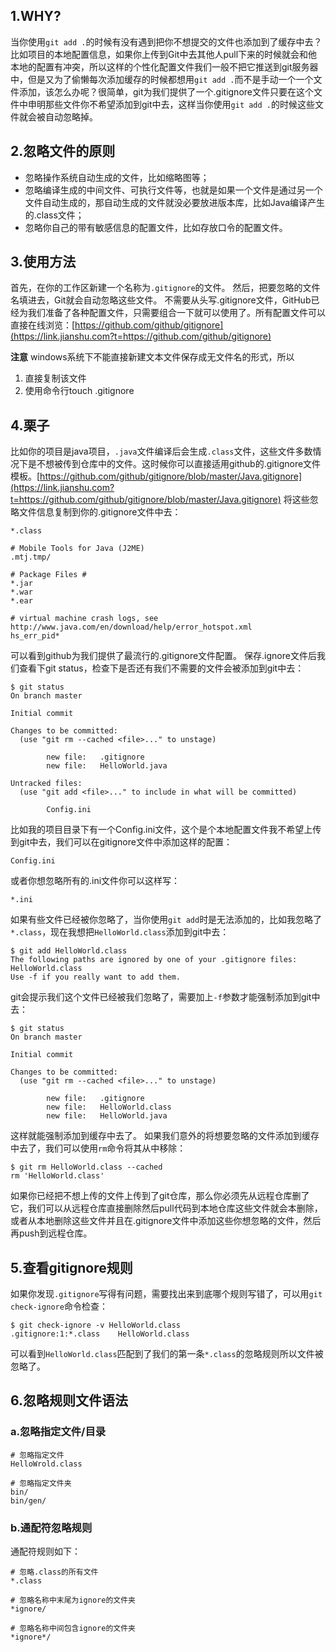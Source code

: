 ## 1.WHY?

当你使用`git add .`的时候有没有遇到把你不想提交的文件也添加到了缓存中去？比如项目的本地配置信息，如果你上传到Git中去其他人pull下来的时候就会和他本地的配置有冲突，所以这样的个性化配置文件我们一般不把它推送到git服务器中，但是又为了偷懒每次添加缓存的时候都想用`git add .`而不是手动一个一个文件添加，该怎么办呢？很简单，git为我们提供了一个.gitignore文件只要在这个文件中申明那些文件你不希望添加到git中去，这样当你使用`git add .`的时候这些文件就会被自动忽略掉。

## 2.忽略文件的原则

- 忽略操作系统自动生成的文件，比如缩略图等；
- 忽略编译生成的中间文件、可执行文件等，也就是如果一个文件是通过另一个文件自动生成的，那自动生成的文件就没必要放进版本库，比如Java编译产生的.class文件；
- 忽略你自己的带有敏感信息的配置文件，比如存放口令的配置文件。

## 3.使用方法

首先，在你的工作区新建一个名称为`.gitignore`的文件。
 然后，把要忽略的文件名填进去，Git就会自动忽略这些文件。
 不需要从头写.gitignore文件，GitHub已经为我们准备了各种配置文件，只需要组合一下就可以使用了。所有配置文件可以直接在线浏览：[https://github.com/github/gitignore](https://link.jianshu.com?t=https://github.com/github/gitignore)

**注意** windows系统下不能直接新建文本文件保存成无文件名的形式，所以

1. 直接复制该文件
2. 使用命令行touch .gitignore

## 4.栗子

比如你的项目是java项目，`.java`文件编译后会生成`.class`文件，这些文件多数情况下是不想被传到仓库中的文件。这时候你可以直接适用github的.gitignore文件模板。[https://github.com/github/gitignore/blob/master/Java.gitignore](https://link.jianshu.com?t=https://github.com/github/gitignore/blob/master/Java.gitignore) 将这些忽略文件信息复制到你的.gitignore文件中去：

```
*.class

# Mobile Tools for Java (J2ME)
.mtj.tmp/

# Package Files #
*.jar
*.war
*.ear

# virtual machine crash logs, see http://www.java.com/en/download/help/error_hotspot.xml
hs_err_pid*
```

可以看到github为我们提供了最流行的.gitignore文件配置。
 保存.ignore文件后我们查看下git status，检查下是否还有我们不需要的文件会被添加到git中去：

```
$ git status
On branch master

Initial commit

Changes to be committed:
  (use "git rm --cached <file>..." to unstage)

        new file:   .gitignore
        new file:   HelloWorld.java

Untracked files:
  (use "git add <file>..." to include in what will be committed)

        Config.ini
```

比如我的项目目录下有一个Config.ini文件，这个是个本地配置文件我不希望上传到git中去，我们可以在gitignore文件中添加这样的配置：

```
Config.ini
```

或者你想忽略所有的.ini文件你可以这样写：

```
*.ini
```

如果有些文件已经被你忽略了，当你使用`git add`时是无法添加的，比如我忽略了`*.class`，现在我想把`HelloWorld.class`添加到git中去：

```
$ git add HelloWorld.class
The following paths are ignored by one of your .gitignore files:
HelloWorld.class
Use -f if you really want to add them.
```

git会提示我们这个文件已经被我们忽略了，需要加上`-f`参数才能强制添加到git中去：

```
$ git status
On branch master

Initial commit

Changes to be committed:
  (use "git rm --cached <file>..." to unstage)

        new file:   .gitignore
        new file:   HelloWorld.class
        new file:   HelloWorld.java
```

这样就能强制添加到缓存中去了。
 如果我们意外的将想要忽略的文件添加到缓存中去了，我们可以使用`rm`命令将其从中移除：

```
$ git rm HelloWorld.class --cached
rm 'HelloWorld.class'
```

如果你已经把不想上传的文件上传到了git仓库，那么你必须先从远程仓库删了它，我们可以从远程仓库直接删除然后pull代码到本地仓库这些文件就会本删除，或者从本地删除这些文件并且在.gitignore文件中添加这些你想忽略的文件，然后再push到远程仓库。

## 5.查看gitignore规则

如果你发现`.gitignore`写得有问题，需要找出来到底哪个规则写错了，可以用`git check-ignore`命令检查：

```
$ git check-ignore -v HelloWorld.class
.gitignore:1:*.class    HelloWorld.class
```

可以看到`HelloWorld.class`匹配到了我们的第一条`*.class`的忽略规则所以文件被忽略了。

## 6.忽略规则文件语法

### a.忽略指定文件/目录

```
# 忽略指定文件
HelloWrold.class

# 忽略指定文件夹
bin/
bin/gen/
```

### b.通配符忽略规则

通配符规则如下：

```
# 忽略.class的所有文件
*.class

# 忽略名称中末尾为ignore的文件夹
*ignore/

# 忽略名称中间包含ignore的文件夹
*ignore*/
```